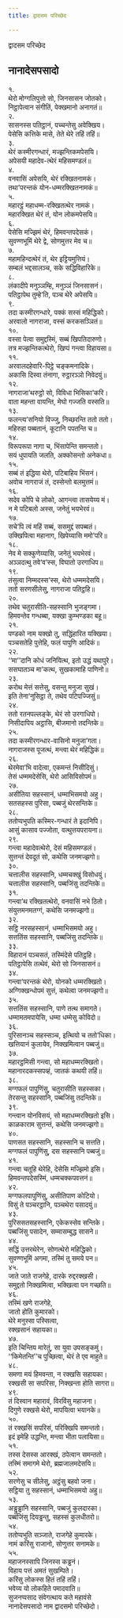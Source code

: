 ```yaml
---
title: द्वादसम परिच्छेद

---
```

द्वादसम परिच्छेद  


## नानादेसपसादो

१.  
थेरो मोग्गलिपुत्तो सो, जिनसासन जोतको।  
निट्ठापेत्वान संगीतिं, पेक्खमानो अनागतं॥  
२.  
सासनस्स पतिट्ठानं, पच्‍चन्तेसु अवेक्खिय।  
पेसेसि कत्तिके मासे, तेते थेरे तहिं तहिं॥  
३.  
थेरं कस्मीरगन्धारं, मज्झन्तिकमपेसयि।  
अपेसयी महादेव-त्थेरं महिसमण्डलं॥  
४.  
वनवासिं अपेसयि, थेरं रक्खितनामकं।  
तथा’परन्तकं योन-धम्मरक्खितनामकं॥  
५.  
महारट्ठं महाधम्म-रक्खितत्थेर नामकं।  
महारक्खित थेरं तं, योन लोकमपेसयि॥  
६.  
पेसेसि मज्झिमं थेरं, हिमवन्तपदेसकं।  
सुवण्णभूमिं थेरे द्वे, सोणमुत्तर मेव च॥  
७.  
महामहिन्दत्थेरं तं, थेर इट्टियमुत्तियं।  
सम्बलं भद्दसालञ्‍च, सके सद्धिविहारिके॥  
८.  
लंकादीपे मनुञ्‍ञम्हि, मनुञ्‍ञं जिनसासनं।  
पतिट्ठापेथ तुम्हे’ति, पञ्‍च थेरे अपेसयि॥  
९.  
तदा कस्मीरगन्धारे, पक्‍कं सस्सं महिद्धिको।  
अरवालो नागराजा, वस्सं करकसञ्‍ञितं॥  
१०.  
वस्सा पेत्वा समुद्दस्मिं, सब्बं खिपतिदारुणो।  
तत्र मज्झन्तिकत्थेरो, खिप्पं गन्त्वा विहायसा॥  
११.  
अरवालदहेवारि-पिट्ठे चङ्कमनादिके।  
अकासि दिस्वा तंनागा, रुट्ठारञ्‍ञो निवेदयुं॥  
१२.  
नागराजा’थरुट्ठो सो, विविधा भिसिका’करि।  
वाता महन्ता वायन्ति, मेघो गज्‍जति वस्सति॥  
१३.  
फलन्त्य’सनियो विज्‍जु, निच्छरन्ति ततो ततो।  
महिरुहा पब्बतानं, कूटानि पपतन्ति च॥  
१४.  
विरूपरूपा नागा च, भिंसापेन्ति समन्ततो।  
सयं धुपायति जलति, अक्‍कोसन्तो अनेकधा॥  
१५.  
सब्बं तं इद्धिया थेरो, पटिबाहिय भिंसनं।  
अवोच नागराजं तं, दस्सेन्तो बलमुत्तमं॥  
१६.  
सदेव कोपि चे लोको, आगन्त्वा तासयेय्य मं।  
न मे पटिबलो अस्स, जनेतुं भयभेरवं॥  
१७.  
सचे’पि त्वं महिं सब्बं, ससमुद्दं सपब्बतं।  
उक्खिपित्वा महानाग, खिपेय्यासि ममो’परि॥  
१८.  
नेव मे सक्‍कुणेय्यासि, जनेतुं भयभेरवं।  
अञ्‍ञदत्थु तवे‘व’स्स, विघातो उरगाधिप॥  
१९.  
तंसुत्वा निम्मदस्स’स्स, थेरो धम्ममदेसयि।  
ततो सरणसीलेसु, नागराजा पतिट्ठहि॥  
२०.  
तथेव चतुरासीति-सहस्सानि भुजङ्गमा।  
हिमवन्तेव गन्धब्बा, यक्खा कुम्भण्डका बहू॥  
२१.  
पण्डको नाम यक्खो तु, सद्धिंहारित यक्खिया।  
पञ्‍चसतेहि पुत्तेहि, फलं पापुणि आदिकं॥  
२२.  
‘‘मा’’दानि कोधं जनियित्थ, इतो उद्धं यथापुरे।  
ससघातञ्‍च मा’कत्थ, सुखकामाहि पाणिनो॥  
२३.  
करोथ मेत्तं सत्तेसु, वसन्तु मनुजा सुखं।  
इति तेना’नुसिट्ठा ते, तथेव पटिपज्‍जिसुं॥  
२४.  
ततो रतनपल्‍लङ्के, थेरं सो उरगाधिपो।  
निसीदापिय अट्ठासि, बीजमानो तदन्तिके॥  
२५.  
तदा कस्मीरगन्धार-वासिनो मनुजा’गता।  
नागराजस्स पूजत्थं, मन्त्वा थेरं महिद्धिकं॥  
२६.  
थेरमेवा’भि वादेत्वा, एकमन्तं निसीदिसुं।  
तेसं धम्ममदेसेसि, थेरो आसिविसोपमं॥  
२७.  
असीतिया सहस्सानं, धम्माभिसमयो अहु।  
सतसहस्स पुरिसा, पब्बजुं थेरसन्तिके॥  
२८.  
ततोप्पभुपति कस्मिर-गन्धारं ते इदानिपि।  
आसुं कासाव पज्‍जोता, वत्थुत्तयपरायना॥  
२९.  
गन्त्वा महादेवत्थेरो, देसं महिसमण्डलं।  
सुत्तन्तं देवदूतं सो, कथेसि जनमज्झगो॥  
३०.  
चत्तालीस सहस्सानि, धम्मचक्खुं विसोधयुं।  
चत्तालीस सहस्सानि, पब्बजिंसु तदन्तिके॥  
३१.  
गन्त्वा’थ रक्खितत्थेरो, वनवासिं नभे ठितो।  
संयुत्तमनमतग्गं, कथेसि जनमज्झगो॥  
३२.  
सट्ठि नरसहस्सानं, धम्माभिसमयो अहु।  
सत्ततिंस सहस्सानि, पब्बजिंसु तदन्तिके॥  
३३.  
विहारानं पञ्‍चसतं, तस्मिंदेसे पतिट्ठहि।  
पतिट्ठापेसि तत्थेवं, थेरो सो जिनसासनं॥  
३४.  
गन्त्वा’परन्तकं थेरो, योनको धम्मरक्खितो।  
अग्गिक्खन्धोपमं सुत्तं, कथेत्वा जनमज्झगो॥  
३५.  
सत्ततिंस सहस्सानि, पाणे तत्थ समागते।  
धम्मामतमपायेसि, धम्मा धम्मेसु कोविदो॥  
३६.  
पुरिसानञ्‍च सहस्सञ्‍च, इत्थियो च ततो’धिका।  
खत्तियानं कुलायेव, निक्खमित्वान पब्बजुं॥  
३७.  
महारट्ठमिसी गन्त्वा, सो महाधम्मरक्खितो।  
महानारदकस्सपव्हं, जातकं कथयी तहिं॥  
३८.  
मग्गफलं पापुणिंसु, चतुरासीति सहस्सका।  
तेरसन्तु सहस्सानि, पब्बजिंसु तदन्तिके॥  
३९.  
गन्त्वान योनविसयं, सो महाधम्मरक्खितो इसि।  
काळकाराम सुत्तन्तं, कथेसि जनमज्झगो॥  
४०.  
पाणसत सहस्सानि, सहस्सानि च सत्तति।  
मग्गफलं पापुणिंसु, दस सहस्सानि पब्बजुं॥  
४१.  
गन्त्वा चतूहि थेरेहि, देसेसि मज्झिमो इसि।  
हिमवन्तपदेसस्मिं, धम्मचक्‍कपवत्तनं॥  
४२.  
मग्गफलपापुणिंसु, असीतिपाण कोटियो।  
विसुं ते पञ्‍चरट्ठानि, पञ्‍चथेरा पसादयुं॥  
४३.  
पुरिससतसहस्सानि, एकेकस्सेव सन्तिके।  
पब्बजिंसु पसादेन, सम्मासम्बुद्ध सासने॥  
४४.  
सद्धिं उत्तरथेरेन, सोणत्थेरो महिद्धिको।  
सुवण्णभूमिं अगमा, तस्मिं तु समये पन॥  
४५.  
जाते जाते राजगेहे, दारके रुद्दरक्खसी।  
समुद्दतो निक्खमित्वा, भक्खित्वा पन गच्छति॥  
४६.  
तस्मिं खणे राजगेहे,  
जातो होति कुमारको।  
थेरे मनुस्सा पस्सित्वा,  
रक्खसानं सहायका॥  
४७.  
इति चिन्तिय मारेतुं, सा युवा उपसङ्कमुं।  
‘‘किमेतन्ति’’च पुच्छित्वा, थेरं ते एव माहुते॥  
४८.  
समणा मयं हिमवन्ता, न रक्खसि सहायका।  
रक्खसी सा सपरिसा, निक्खन्ता होति सागरा॥  
४९.  
तं दिस्वान महारावं, विरविंसु महाजना।  
दिगुणे रक्खसे थेरो, मापयित्वा भयानके॥  
५०.  
तं रक्खसिं सपरिसं, परिक्खिपि समन्ततो।  
इदं इमेहि उद्धन्ति, मन्त्वा भीता पलायिसा॥  
५१.  
तस्स देसस्स आरक्खं, ठपेत्वान समन्ततो।  
तस्मिं समागमे थेरो, ब्रह्मजालमदेसयि॥  
५२.  
सरणेसु च सीलेसु, अट्ठंसु बहवो जना।  
सट्ठिया तु सहस्सानं, धम्माभिसमयो अहु॥  
५३.  
अड्ढुड्ढानि सहस्सानि, पब्बजुं कुलदारका।  
पब्बजिंसु दियड्ढन्तु, सहस्सं कुलधीतरो॥  
५४.  
ततोप्पभुति सञ्‍जाते, राजगेहे कुमारके।  
नामं करिंसु राजानो, सोणुत्तर सनामके॥  
५५.  
महाजनस्सापि जिनस्स कड्ढनं।  
विहाय पत्तं अमतं सुखम्पिते।  
करिंसु लोकस्स हितं तहिं तहिं।  
भवेय्य यो लोकहिते पमादवाति॥  
सुजनप्पसाद संवेगत्थाय कते महावंसे  
नानादेसपसादो नाम द्वादसमो परिच्छेदो।  